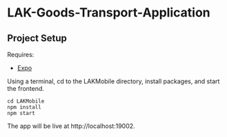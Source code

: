 # LAK-Goods-Transport-Application

## Project Setup

Requires:

- [Expo](https://docs.expo.dev/get-started/installation/)

Using a terminal, cd to the LAKMobile directory, install packages, and start the frontend.

```
cd LAKMobile
npm install
npm start
```

The app will be live at http://localhost:19002.
